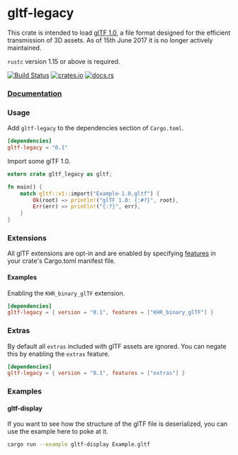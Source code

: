 # gltf-legacy

This crate is intended to load [glTF 1.0](https://www.khronos.org/gltf), a file format designed for the efficient transmission of 3D assets. As of 15th June 2017 it is no longer actively maintained.

`rustc` version 1.15 or above is required.

[![Build Status](https://travis-ci.org/alteous/gltf-legacy.svg?branch=master)](https://travis-ci.org/alteous/gltf-legacy)
[![crates.io](https://img.shields.io/crates/v/gltf-legacy.svg)](https://crates.io/crates/gltf-legacy)
[![docs.rs](https://docs.rs/gltf-legacy/badge.svg)](https://docs.rs/gltf-legacy)

### [Documentation](https://docs.rs/gltf-legacy)

### Usage

Add `gltf-legacy` to the dependencies section of `Cargo.toml`.

```toml
[dependencies]
gltf-legacy = "0.1"
```
Import some glTF 1.0.

```rust
extern crate gltf_legacy as gltf;

fn main() {
    match gltf::v1::import("Example-1.0.gltf") {
        Ok(root) => println!("glTF 1.0: {:#?}", root),
        Err(err) => println!("{:?}", err),
    }
}
```

### Extensions

All glTF extensions are opt-in and are enabled by specifying [features](http://doc.crates.io/specifying-dependencies.html#choosing-features) in your crate's Cargo.toml manifest file.

#### Examples

Enabling the `KHR_binary_glTF` extension.

```toml
[dependencies]
gltf-legacy = { version = "0.1", features = ["KHR_binary_glTF"] }
```

### Extras

By default all `extras` included with glTF assets are ignored. You can negate this by enabling the `extras` feature.

```toml
[dependencies]
gltf-legacy = { version = "0.1", features = ["extras"] }
```

### Examples

#### gltf-display

If you want to see how the structure of the glTF file is deserialized, you can
use the example here to poke at it.

```sh
cargo run --example gltf-display Example.gltf
```

